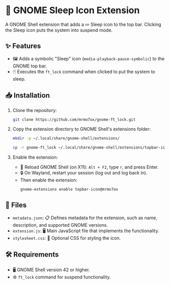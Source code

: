 # 🌙 GNOME Sleep Icon Extension

A GNOME Shell extension that adds a 💤 Sleep icon to the top bar. Clicking the Sleep icon puts the system into suspend mode.

## ✨ Features

- 🖼️ Adds a symbolic "Sleep" icon (`media-playback-pause-symbolic`) to the GNOME top bar.
- 🖱️ Executes the `ft_lock` command when clicked to put the system to sleep.

## 📥 Installation

1. Clone the repository:
   ```bash
   git clone https://github.com/mrmo7ox/gnome-ft_lock.git
   ```

2. Copy the extension directory to GNOME Shell's extensions folder:
   ```bash
   mkdir -p ~/.local/share/gnome-shell/extensions/
   ```
   ```bash
   cp -r gnome-ft_lock ~/.local/share/gnome-shell/extensions/topbar-icon@mrmo7ox
   ```

3. Enable the extension:
   - 🔄 Reload GNOME Shell (on X11): `Alt + F2`, type `r`, and press Enter.
   - 🔒 On Wayland, restart your session (log out and log back in).
   - Then enable the extension:
     ```bash
     gnome-extensions enable topbar-icon@mrmo7ox
     ```

## 📂 Files

- `metadata.json`: 📋 Defines metadata for the extension, such as name, description, and supported GNOME versions.
- `extension.js`: 🖥️ Main JavaScript file that implements the functionality.
- `stylesheet.css`: 🎨 Optional CSS for styling the icon.

## 🛠️ Requirements

- 🖥️ GNOME Shell version 42 or higher.
- ⚙️ `ft_lock` command for suspend functionality.

